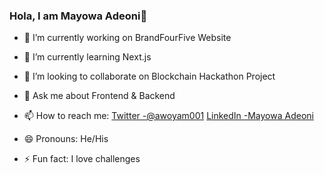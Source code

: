 ### Hola, I am Mayowa Adeoni👋
- 🔭 I’m currently working on BrandFourFive Website
- 🌱 I’m currently learning Next.js 
- 👯 I’m looking to collaborate on Blockchain Hackathon Project
- 💬 Ask me about Frontend & Backend 
- 📫 How to reach me: [Twitter -@awoyam001](https://twitter.com/awoyam001) [LinkedIn -Mayowa Adeoni](https://www.linkedin.com/in/mayowa-adeoni-9a28a5108)


- 😄 Pronouns: He/His
- ⚡ Fun fact: I love challenges
<!--
**POPE001/pope001** is a ✨ _special_ ✨ repository because its `README.md` (this file) appears on your GitHub profile.

Here are some ideas to get you started:- 🤔 I’m looking for help with ...


-->
